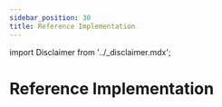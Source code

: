 ```yaml
---
sidebar_position: 30
title: Reference Implementation
---
```


import Disclaimer from '../\_disclaimer.mdx';

<Disclaimer />

# Reference Implementation
